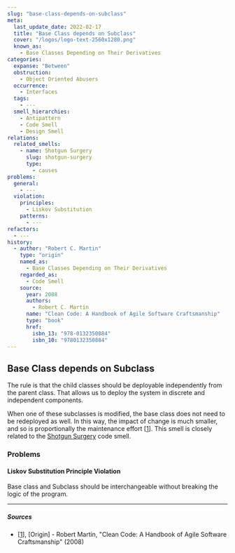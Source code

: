 ```yaml
---
slug: "base-class-depends-on-subclass"
meta:
  last_update_date: 2022-02-17
  title: "Base Class depends on Subclass"
  cover: "/logos/logo-text-2560x1280.png"
  known_as:
    - Base Classes Depending on Their Derivatives
categories:
  expanse: "Between"
  obstruction:
    - Object Oriented Abusers
  occurrence:
    - Interfaces
  tags:
    - ---
  smell_hierarchies:
    - Antipattern
    - Code Smell
    - Design Smell
relations:
  related_smells:
    - name: Shotgun Surgery
      slug: shotgun-surgery
      type:
        - causes
problems:
  general:
    - ---
  violation:
    principles:
      - Liskov Substitution
    patterns:
      - ---
refactors:
  - ---
history:
  - author: "Robert C. Martin"
    type: "origin"
    named_as:
      - Base Classes Depending on Their Derivatives
    regarded_as:
      - Code Smell
    source:
      year: 2008
      authors:
        - Robert C. Martin
      name: "Clean Code: A Handbook of Agile Software Craftsmanship"
      type: "book"
      href:
        isbn_13: "978-0132350884"
        isbn_10: "9780132350884"
---
```


## Base Class depends on Subclass

The rule is that the child classes should be deployable independently from the parent class. That allows us to deploy the system in discrete and independent components.

When one of these subclasses is modified, the base class does not need to be redeployed as well. In this way, the impact of change is much smaller, and so is proportionally the maintenance effort [[1](#sources)]. This smell is closely related to the [Shotgun Surgery](./shotgun-surgery.md) code smell.

### Problems

#### **Liskov Substitution Principle Violation**

Base class and Subclass should be interchangeable without breaking the logic of the program.

---

##### Sources

- [[1](#sources)], [Origin] - Robert Martin, "Clean Code: A Handbook of Agile Software Craftsmanship" (2008)
